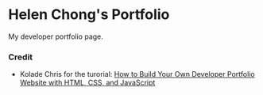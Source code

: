 # Helen Chong's Portfolio

My developer portfolio page.

### Credit

- Kolade Chris for the turorial: [How to Build Your Own Developer Portfolio Website with HTML, CSS, and JavaScript](https://www.freecodecamp.org/news/how-to-build-a-developer-portfolio-website/)
